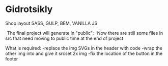 # Gidrotsikly
Shop layout
SASS, GULP, BEM, VANILLA JS

-The final project will generate in "public";
-Now there are still some files in src that need moving to public time at the end of project

What is required:
-replace the img SVGs in the header with code 
-wrap the other img into <picture> and give it srcset 2x img 
-fix the location of the button in the footer 




